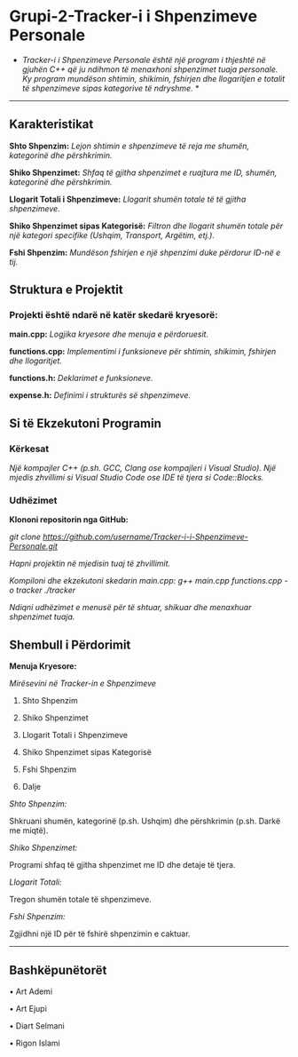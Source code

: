 # Grupi-2-Tracker-i i Shpenzimeve Personale
* *Tracker-i i Shpenzimeve Personale është një program i thjeshtë në gjuhën C++ që ju ndihmon të menaxhoni shpenzimet tuaja personale. Ky program mundëson shtimin, shikimin, fshirjen dhe llogaritjen e totalit të shpenzimeve sipas kategorive të ndryshme.* *
---
## Karakteristikat

**Shto Shpenzim:** *Lejon shtimin e shpenzimeve të reja me shumën, kategorinë dhe përshkrimin.* 

**Shiko Shpenzimet:** *Shfaq të gjitha shpenzimet e ruajtura me ID, shumën, kategorinë dhe përshkrimin.* 

**Llogarit Totali i Shpenzimeve:** *Llogarit shumën totale të të gjitha shpenzimeve.* 

**Shiko Shpenzimet sipas Kategorisë:** *Filtron dhe llogarit shumën totale për një kategori specifike (Ushqim, Transport, Argëtim, etj.).* 

**Fshi Shpenzim:** *Mundëson fshirjen e një shpenzimi duke përdorur ID-në e tij.* 
## Struktura e Projektit

### Projekti është ndarë në katër skedarë kryesorë:

**main.cpp:** *Logjika kryesore dhe menuja e përdoruesit.*

**functions.cpp:** *Implementimi i funksioneve për shtimin, shikimin, fshirjen dhe llogaritjet.*

**functions.h:** *Deklarimet e funksioneve.*

**expense.h:** *Definimi i strukturës së shpenzimeve.*

## Si të Ekzekutoni Programin

### Kërkesat

*Një kompajler C++ (p.sh. GCC, Clang ose kompajleri i Visual Studio).*
*Një mjedis zhvillimi si Visual Studio Code ose IDE të tjera si Code::Blocks.*

### Udhëzimet

**Klononi repositorin nga GitHub:**

*git clone https://github.com/username/Tracker-i-i-Shpenzimeve-Personale.git*

*Hapni projektin në mjedisin tuaj të zhvillimit.*

*Kompiloni dhe ekzekutoni skedarin main.cpp:*
*g++ main.cpp functions.cpp -o tracker*
*./tracker*

*Ndiqni udhëzimet e menusë për të shtuar, shikuar dhe menaxhuar shpenzimet tuaja.*

## Shembull i Përdorimit

**Menuja Kryesore:**

*Mirësevini në Tracker-in e Shpenzimeve*


1. Shto Shpenzim

2. Shiko Shpenzimet

3. Llogarit Totali i Shpenzimeve

4. Shiko Shpenzimet sipas Kategorisë

5. Fshi Shpenzim

6. Dalje

*Shto Shpenzim:*

Shkruani shumën, kategorinë (p.sh. Ushqim) dhe përshkrimin (p.sh. Darkë me miqtë).

*Shiko Shpenzimet:*

Programi shfaq të gjitha shpenzimet me ID dhe detaje të tjera.

*Llogarit Totali:*

Tregon shumën totale të shpenzimeve.

*Fshi Shpenzim:*

Zgjidhni një ID për të fshirë shpenzimin e caktuar.

---

## Bashkëpunëtorët
• Art Ademi

• Art Ejupi

• Diart Selmani

• Rigon Islami


